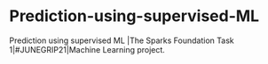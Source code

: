 # Prediction-using-supervised-ML
Prediction using supervised ML |The Sparks Foundation Task 1|#JUNEGRIP21|Machine Learning project.
